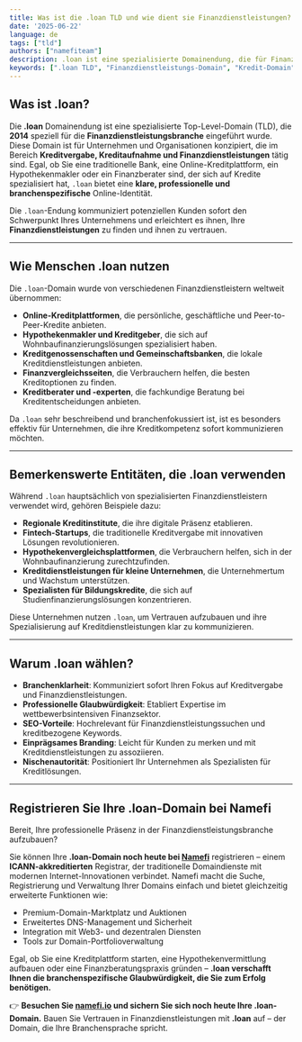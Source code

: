 ```yaml
---
title: Was ist die .loan TLD und wie dient sie Finanzdienstleistungen?
date: '2025-06-22'
language: de
tags: ["tld"]
authors: ["namefiteam"]
description: .loan ist eine spezialisierte Domainendung, die für Finanzdienstleister, Kreditinstitute und persönliche Finanzplattformen entwickelt wurde. Entdecken Sie ihren Zweck, ihre Verwendungszwecke und Vorteile.
keywords: [".loan TLD", "Finanzdienstleistungs-Domain", "Kredit-Domain", "Persönliche Finanzen", "Hypotheken-Domain", "Kreditdienstleistungen", "Namefi"]
---
```



## **Was ist .loan?**

Die **.loan** Domainendung ist eine spezialisierte Top-Level-Domain (TLD), die **2014** speziell für die **Finanzdienstleistungsbranche** eingeführt wurde. Diese Domain ist für Unternehmen und Organisationen konzipiert, die im Bereich **Kreditvergabe, Kreditaufnahme und Finanzdienstleistungen** tätig sind. Egal, ob Sie eine traditionelle Bank, eine Online-Kreditplattform, ein Hypothekenmakler oder ein Finanzberater sind, der sich auf Kredite spezialisiert hat, `.loan` bietet eine **klare, professionelle und branchenspezifische** Online-Identität.

Die `.loan`-Endung kommuniziert potenziellen Kunden sofort den Schwerpunkt Ihres Unternehmens und erleichtert es ihnen, Ihre **Finanzdienstleistungen** zu finden und ihnen zu vertrauen.

---

## **Wie Menschen .loan nutzen**

Die `.loan`-Domain wurde von verschiedenen Finanzdienstleistern weltweit übernommen:

*   **Online-Kreditplattformen**, die persönliche, geschäftliche und Peer-to-Peer-Kredite anbieten.
*   **Hypothekenmakler und Kreditgeber**, die sich auf Wohnbaufinanzierungslösungen spezialisiert haben.
*   **Kreditgenossenschaften und Gemeinschaftsbanken**, die lokale Kreditdienstleistungen anbieten.
*   **Finanzvergleichsseiten**, die Verbrauchern helfen, die besten Kreditoptionen zu finden.
*   **Kreditberater und -experten**, die fachkundige Beratung bei Kreditentscheidungen anbieten.

Da `.loan` sehr beschreibend und branchenfokussiert ist, ist es besonders effektiv für Unternehmen, die ihre Kreditkompetenz sofort kommunizieren möchten.

---

## **Bemerkenswerte Entitäten, die .loan verwenden**

Während `.loan` hauptsächlich von spezialisierten Finanzdienstleistern verwendet wird, gehören Beispiele dazu:

*   **Regionale Kreditinstitute**, die ihre digitale Präsenz etablieren.
*   **Fintech-Startups**, die traditionelle Kreditvergabe mit innovativen Lösungen revolutionieren.
*   **Hypothekenvergleichsplattformen**, die Verbrauchern helfen, sich in der Wohnbaufinanzierung zurechtzufinden.
*   **Kreditdienstleistungen für kleine Unternehmen**, die Unternehmertum und Wachstum unterstützen.
*   **Spezialisten für Bildungskredite**, die sich auf Studienfinanzierungslösungen konzentrieren.

Diese Unternehmen nutzen `.loan`, um Vertrauen aufzubauen und ihre Spezialisierung auf Kreditdienstleistungen klar zu kommunizieren.

---

## **Warum .loan wählen?**

*   **Branchenklarheit**: Kommuniziert sofort Ihren Fokus auf Kreditvergabe und Finanzdienstleistungen.
*   **Professionelle Glaubwürdigkeit**: Etabliert Expertise im wettbewerbsintensiven Finanzsektor.
*   **SEO-Vorteile**: Hochrelevant für Finanzdienstleistungssuchen und kreditbezogene Keywords.
*   **Einprägsames Branding**: Leicht für Kunden zu merken und mit Kreditdienstleistungen zu assoziieren.
*   **Nischenautorität**: Positioniert Ihr Unternehmen als Spezialisten für Kreditlösungen.

---

## **Registrieren Sie Ihre .loan-Domain bei Namefi**

Bereit, Ihre professionelle Präsenz in der Finanzdienstleistungsbranche aufzubauen?

Sie können Ihre **.loan-Domain noch heute bei [Namefi](https://namefi.io)** registrieren – einem **ICANN-akkreditierten** Registrar, der traditionelle Domaindienste mit modernen Internet-Innovationen verbindet. Namefi macht die Suche, Registrierung und Verwaltung Ihrer Domains einfach und bietet gleichzeitig erweiterte Funktionen wie:

*   Premium-Domain-Marktplatz und Auktionen
*   Erweitertes DNS-Management und Sicherheit
*   Integration mit Web3- und dezentralen Diensten
*   Tools zur Domain-Portfolioverwaltung

Egal, ob Sie eine Kreditplattform starten, eine Hypothekenvermittlung aufbauen oder eine Finanzberatungspraxis gründen – **.loan verschafft Ihnen die branchenspezifische Glaubwürdigkeit, die Sie zum Erfolg benötigen.**

👉 **Besuchen Sie [namefi.io](https://namefi.io) und sichern Sie sich noch heute Ihre .loan-Domain.**
Bauen Sie Vertrauen in Finanzdienstleistungen mit **.loan** auf – der Domain, die Ihre Branchensprache spricht.